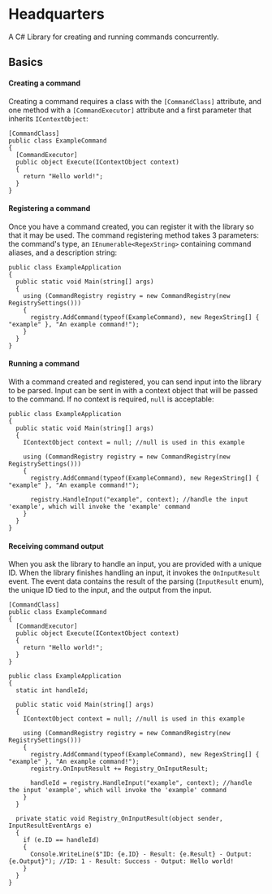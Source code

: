 # Headquarters
A C# Library for creating and running commands concurrently.


## Basics

#### Creating a command
Creating a command requires a class with the `[CommandClass]` attribute, and one method with a `[CommandExecutor]` attribute and a first parameter that inherits `IContextObject`:

```
[CommandClass]
public class ExampleCommand
{
  [CommandExecutor]
  public object Execute(IContextObject context)
  {
    return "Hello world!";
  }
}
```

#### Registering a command
Once you have a command created, you can register it with the library so that it may be used.
The command registering method takes 3 parameters: the command's type, an `IEnumerable<RegexString>` containing command aliases, and a description string:
```
public class ExampleApplication
{
  public static void Main(string[] args)
  {
    using (CommandRegistry registry = new CommandRegistry(new RegistrySettings()))
    {
      registry.AddCommand(typeof(ExampleCommand), new RegexString[] { "example" }, "An example command!");
    }
  }
}
```

#### Running a command
With a command created and registered, you can send input into the library to be parsed.
Input can be sent in with a context object that will be passed to the command. If no context is required, `null` is acceptable:
```
public class ExampleApplication
{
  public static void Main(string[] args)
  {
    IContextObject context = null; //null is used in this example
  
    using (CommandRegistry registry = new CommandRegistry(new RegistrySettings()))
    {
      registry.AddCommand(typeof(ExampleCommand), new RegexString[] { "example" }, "An example command!");
      
      registry.HandleInput("example", context); //handle the input 'example', which will invoke the 'example' command
    }
  }
}
```

#### Receiving command output
When you ask the library to handle an input, you are provided with a unique ID.
When the library finishes handling an input, it invokes the `OnInputResult` event. The event data contains the result of the parsing (`InputResult` enum), the unique ID tied to the input, and the output from the input.
```
[CommandClass]
public class ExampleCommand
{
  [CommandExecutor]
  public object Execute(IContextObject context)
  {
    return "Hello world!";
  }
}

public class ExampleApplication
{
  static int handleId;
  
  public static void Main(string[] args)
  {
    IContextObject context = null; //null is used in this example
  
    using (CommandRegistry registry = new CommandRegistry(new RegistrySettings()))
    {
      registry.AddCommand(typeof(ExampleCommand), new RegexString[] { "example" }, "An example command!");
      registry.OnInputResult += Registry_OnInputResult;
      
      handleId = registry.HandleInput("example", context); //handle the input 'example', which will invoke the 'example' command
    }
  }
  
  private static void Registry_OnInputResult(object sender, InputResultEventArgs e)
  {
    if (e.ID == handleId)
    {
      Console.WriteLine($"ID: {e.ID} - Result: {e.Result} - Output: {e.Output}"); //ID: 1 - Result: Success - Output: Hello world!
    }
  }
}
```

